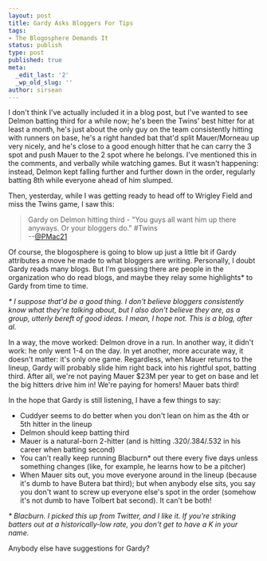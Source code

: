 ```yaml
---
layout: post
title: Gardy Asks Bloggers For Tips
tags:
- The Blogosphere Demands It
status: publish
type: post
published: true
meta:
  _edit_last: '2'
  _wp_old_slug: ''
author: sirsean
---
```

I don't think I've actually included it in a blog post, but I've wanted to see Delmon batting third for a while now; he's been the Twins' best hitter for at least a month, he's just about the only guy on the team consistently hitting with runners on base, he's a right handed bat that'd split Mauer/Morneau up very nicely, and he's close to a good enough hitter that he can carry the 3 spot and push Mauer to the 2 spot where he belongs. I've mentioned this in the comments, and verbally while watching games. But it wasn't happening: instead, Delmon kept falling further and further down in the order, regularly batting 8th while everyone ahead of him slumped.

Then, yesterday, while I was getting ready to head off to Wrigley Field and miss the Twins game, I saw this:

> Gardy on Delmon hitting third - "You guys all want him up there anyways. Or your bloggers do." #Twins  
> --[@PMac21](http://twitter.com/PMac21/status/17424011268)

Of course, the blogosphere is going to blow up just a little bit if Gardy attributes a move he made to what bloggers are writing. Personally, I doubt Gardy reads many blogs. But I'm guessing there are people in the organization who do read blogs, and maybe they relay some highlights* to Gardy from time to time.

_* I suppose that'd be a good thing. I don't believe bloggers consistently know what they're talking about, but I also don't believe they are, as a group, utterly bereft of good ideas. I mean, I hope not. This is a blog, after al._

In a way, the move worked: Delmon drove in a run. In another way, it didn't work: he only went 1-4 on the day. In yet another, more accurate way, it doesn't matter: it's only one game. Regardless, when Mauer returns to the lineup, Gardy will probably slide him right back into his rightful spot, batting third. After all, we're not paying Mauer $23M per year to get on base and let the big hitters drive him in! We're paying for homers! Mauer bats third!

In the hope that Gardy is still listening, I have a few things to say:

- Cuddyer seems to do better when you don't lean on him as the 4th or 5th hitter in the lineup
- Delmon should keep batting third
- Mauer is a natural-born 2-hitter (and is hitting .320/.384/.532 in his career when batting second)
- You can't really keep running Blacburn* out there every five days unless something changes (like, for example, he learns how to be a pitcher)
- When Mauer sits out, you move everyone around in the lineup (because it's dumb to have Butera bat third); but when anybody else sits, you say you don't want to screw up everyone else's spot in the order (somehow it's not dumb to have Tolbert bat second). It can't be both!

_* Blacburn. I picked this up from Twitter, and I like it. If you're striking batters out at a historically-low rate, you don't get to have a K in your name._

Anybody else have suggestions for Gardy?

